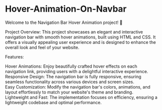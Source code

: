 # Hover-Animation-On-Navbar
Welcome to the Navigation Bar Hover Animation project! 🚀

Project Overview:
This project showcases an elegant and interactive navigation bar with smooth hover animations, built using HTML and CSS. It offers a visually appealing user experience and is designed to enhance the overall look and feel of your website.

Features:

Hover Animations:  Enjoy beautifully crafted hover effects on each navigation link, providing users with a delightful interactive experience.<br>
Responsive Design:  The navigation bar is fully responsive, ensuring seamless functionality across various devices and screen sizes.<br>
Easy Customization:  Modify the navigation bar's colors, animations, and layout effortlessly to match your website's theme and branding.<br>
Lightweight and Fast:  The implementation focuses on efficiency, ensuring a lightweight codebase and optimal performance.

  
